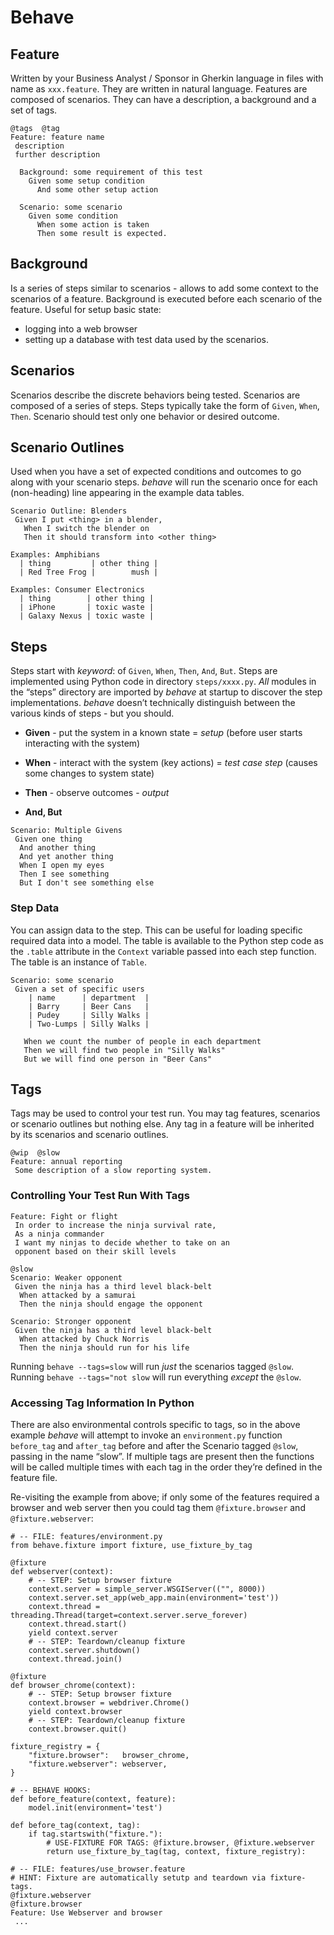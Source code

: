 # Behave

## Feature
Written by your Business Analyst / Sponsor in Gherkin language in files with name as `xxx.feature`. They are written in natural language.
Features are composed of scenarios. 
They can have a description, a background and a set of tags.
```gherkin
@tags  @tag
Feature: feature name
 description
 further description

  Background: some requirement of this test
    Given some setup condition
      And some other setup action

  Scenario: some scenario
    Given some condition
      When some action is taken
      Then some result is expected.
  ```

## Background
Is a series of steps similar to scenarios - allows to add some context to the scenarios of a feature.
Background is executed before each scenario of the feature.
Useful for setup basic state:
-   logging into a web browser 
-   setting up a database with test data used by the scenarios.

## Scenarios
Scenarios describe the discrete behaviors being tested.
Scenarios are composed of a series of steps. Steps typically take the form of `Given`, `When`, `Then`.
Scenario should test only one behavior or desired outcome.

## Scenario Outlines
Used when you have a set of expected conditions and outcomes to go along with your scenario steps.
_behave_ will run the scenario once for each (non-heading) line appearing in the example data tables.
```gherkin
Scenario Outline: Blenders
 Given I put <thing> in a blender,
   When I switch the blender on
   Then it should transform into <other thing>

Examples: Amphibians
  | thing         | other thing |
  | Red Tree Frog |        mush |

Examples: Consumer Electronics
  | thing        | other thing |
  | iPhone       | toxic waste |
  | Galaxy Nexus | toxic waste |
```

## Steps
Steps start with _keyword_: of `Given`,  `When`,  `Then`,  `And`, `But`.
Steps are implemented using Python code in directory `steps/xxxx.py`. _All_ modules in the “steps” directory are imported by _behave_ at startup to discover the step implementations. 
_behave_ doesn’t technically distinguish between the various kinds of steps - but you should.

- **Given** - put the system in a known state = _setup_ 
(before user starts interacting with the system)

- **When** - interact with the system (key actions) = _test case step_
(causes some changes to system state)

- **Then** - observe outcomes - _output_

- **And, But**
```gherkin
Scenario: Multiple Givens
 Given one thing
  And another thing
  And yet another thing
  When I open my eyes
  Then I see something
  But I don't see something else
```

### Step Data
You can assign data to the step. This can be useful for loading specific required data into a model.
The table is available to the Python step code as the `.table` attribute in the `Context` variable passed into each step function.
The table is an instance of `Table`.
```gherkin
Scenario: some scenario
 Given a set of specific users
    | name      | department  |
    | Barry     | Beer Cans   |
    | Pudey     | Silly Walks |
    | Two-Lumps | Silly Walks |

   When we count the number of people in each department
   Then we will find two people in "Silly Walks"
   But we will find one person in "Beer Cans"
```

## Tags
Tags may be used to control your test run. You may tag features, scenarios or scenario outlines but nothing else.
Any tag in a feature will be inherited by its scenarios and scenario outlines.
```gherkin
@wip  @slow
Feature: annual reporting
 Some description of a slow reporting system.
```

### Controlling Your Test Run With Tags
```gherkin
Feature: Fight or flight
 In order to increase the ninja survival rate,
 As a ninja commander
 I want my ninjas to decide whether to take on an
 opponent based on their skill levels

@slow
Scenario: Weaker opponent
 Given the ninja has a third level black-belt
  When attacked by a samurai
  Then the ninja should engage the opponent

Scenario: Stronger opponent
 Given the ninja has a third level black-belt
  When attacked by Chuck Norris
  Then the ninja should run for his life
```
Running `behave --tags=slow` will run _just_ the scenarios tagged `@slow`.
Running `behave --tags="not slow` will run everything _except_ the `@slow`.

###  Accessing Tag Information In Python
There are also environmental controls specific to tags, so in the above example _behave_ will attempt to invoke an `environment.py` function `before_tag` and `after_tag` before and after the Scenario tagged `@slow`, passing in the name “slow”. If multiple tags are present then the functions will be called multiple times with each tag in the order they’re defined in the feature file.

Re-visiting the example from above; if only some of the features required a browser and web server then you could tag them `@fixture.browser` and `@fixture.webserver`:
```gherkin
# -- FILE: features/environment.py
from behave.fixture import fixture, use_fixture_by_tag

@fixture
def webserver(context):
    # -- STEP: Setup browser fixture
    context.server = simple_server.WSGIServer(("", 8000))
    context.server.set_app(web_app.main(environment='test'))
    context.thread = threading.Thread(target=context.server.serve_forever)
    context.thread.start()
    yield context.server
    # -- STEP: Teardown/cleanup fixture
    context.server.shutdown()
    context.thread.join()

@fixture
def browser_chrome(context):
    # -- STEP: Setup browser fixture
    context.browser = webdriver.Chrome()
    yield context.browser
    # -- STEP: Teardown/cleanup fixture
    context.browser.quit()

fixture_registry = {
    "fixture.browser":   browser_chrome,
    "fixture.webserver": webserver,
}

# -- BEHAVE HOOKS:
def before_feature(context, feature):
    model.init(environment='test')

def before_tag(context, tag):
    if tag.startswith("fixture."):
        # USE-FIXTURE FOR TAGS: @fixture.browser, @fixture.webserver
        return use_fixture_by_tag(tag, context, fixture_registry):
```
```gherkin
# -- FILE: features/use_browser.feature
# HINT: Fixture are automatically setutp and teardown via fixture-tags.
@fixture.webserver
@fixture.browser
Feature: Use Webserver and browser
 ...
```
